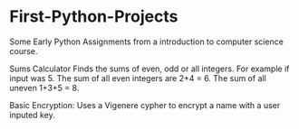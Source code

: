 # First-Python-Projects
Some Early Python Assignments from a introduction to computer science course.


Sums Calculator
Finds the sums of even, odd or all integers. For example if input was 5. The sum of all even integers are 2+4 = 6. The sum of all uneven 1+3+5 = 8.

Basic Encryption:
Uses a Vigenere cypher to encrypt a name with a user inputed key.
